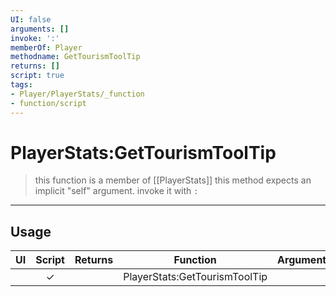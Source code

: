 ```yaml
---
UI: false
arguments: []
invoke: ':'
memberOf: Player
methodname: GetTourismToolTip
returns: []
script: true
tags:
- Player/PlayerStats/_function
- function/script
---
```

# PlayerStats:GetTourismToolTip
> this function is a member of [[PlayerStats]]
> this method expects an implicit "self" argument. invoke it with `:`
-----
## Usage
|  UI | Script | Returns | Function | Arguments |
|:---:|:------:|-------:|:--------:|:---------|
| |✓||PlayerStats:GetTourismToolTip||
